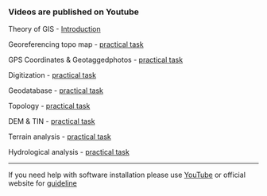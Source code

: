 ### Videos are published on Youtube

Theory of GIS - [Introductio](https://www.youtube.com/)[n](https://youtu.be/UVdADumtEpw) <br>

Georeferencing topo map  - [practical tas](https://www.youtube.com/)[k](https://youtu.be/wuea1v6DJaE) <br>

GPS Coordinates & Geotaggedphotos - [practical tas](https://www.youtube.com/)[k](https://youtu.be/Y5QVuWzc04w) <br>

Digitization - [practical tas](https://www.youtube.com/)[k](https://youtu.be/-fVuyJ_n0wM) <br>

Geodatabase - [practical tas](https://www.youtube.com/)[k](https://youtu.be/XAuXu3Jr1uE) <br>

Topology - [practical tas](https://www.youtube.com/)[k](https://youtu.be/ZbLCxRW0mDI) <br>

DEM & TIN - [practical tas](https://www.youtube.com/)[k](https://youtu.be/7XXUtpY-o0M) <br>

Terrain analysis - [practical tas](https://www.youtube.com/)[k](https://youtu.be/iEfb91-P16o) <br>

Hydrological analysis - [practical tas](https://www.youtube.com/)[k](https://youtu.be/nnTaQL-7Mgc) <br>


---

If you need help with software installation please use [YouTub](https://www.youtube.com/)[e](https://youtu.be/LWLwPNImHMY) 
or official website for [guideline](https://desktop.arcgis.com/en/arcmap/latest/get-started/installation-guide/installation-overview.htm) <br>